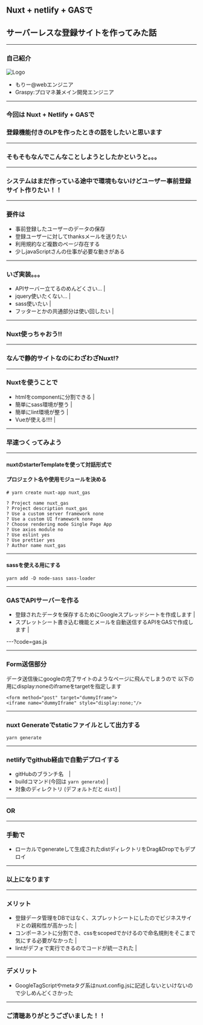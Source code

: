 ## Nuxt + netlify + GASで
## サーバーレスな登録サイトを作ってみた話

---

### 自己紹介
![Logo](https://pbs.twimg.com/profile_images/1018658995127574528/99ZqXbyy_200x200.jpg)
- もりー@webエンジニア
- Graspy:プロマネ兼メイン開発エンジニア

--- 

### 今回は Nuxt + Netlify + GASで
### 登録機能付きのLPを作ったときの話をしたいと思います

---

### そもそもなんでこんなことしようとしたかというと。。。

---

### システムはまだ作っている途中で環境もないけどユーザー事前登録サイト作りたい！！

---

### 要件は

- 事前登録したユーザーのデータの保存
- 登録ユーザーに対してthanksメールを送りたい
- 利用規約など複数のページ存在する
- 少しjavaScriptさんの仕事が必要な動きがある

---

### いざ実装。。。

- APIサーバー立てるのめんどくさい... |
- jquery使いたくない... |
- sass使いたい |
- フッターとかの共通部分は使い回したい |

---

### Nuxt使っちゃおう!!

---

### なんで静的サイトなのにわざわざNuxt!?

---

### Nuxtを使うことで

- htmlをcomponentに分割できる |
- 簡単にsass環境が整う |
- 簡単にlint環境が整う |
- Vueが使える!!!! |

---

### 早速つくってみよう

---

#### nuxtのstarterTemplateを使って対話形式で
#### プロジェクト名や使用モジュールを決める
```
# yarn create nuxt-app nuxt_gas

? Project name nuxt_gas
? Project description nuxt_gas
? Use a custom server framework none
? Use a custom UI framework none
? Choose rendering mode Single Page App
? Use axios module no
? Use eslint yes
? Use prettier yes
? Author name nuxt_gas
```
---

#### sassを使える用にする
```
yarn add -D node-sass sass-loader
```

---

### GASでAPIサーバーを作る

- 登録されたデータを保存するためにGoogleスプレッドシートを作成します |
- スプレットシート書き込む機能とメールを自動送信するAPIをGASで作成します |

---?code=gas.js

---

### Form送信部分

データ送信後にgoogleの完了サイトのようなページに飛んでしまうので
以下の用にdisplay:noneのiframeをtargetを指定します

```
<form method="post" target="dummyIframe">
<iframe name="dummyIframe" style="display:none;"/>
```

---

### nuxt Generateでstaticファイルとして出力する

```
yarn generate
```
---

### netlifyでgithub経由で自動デプロイする
- gitHubのブランチ名　|
- buildコマンド(今回は `yarn generate`) |
- 対象のディレクトリ (デフォルトだと `dist`) |

---
### OR
---

### 手動で
- ローカルでgenerateして生成されたdistディレクトリをDrag&Dropでもデプロイ

---

### 以上になります

---

### メリット
- 登録データ管理をDBではなく、スプレットシートにしたのでビジネスサイドとの親和性が高かった |
- コンポーネントに分割でき、cssをscopedでかけるので命名規則をそこまで気にする必要がなかった |
- lintがデフォで実行できるのでコードが統一された |

---

### デメリット
- GoogleTagScriptやmetaタグ系はnuxt.config.jsに記述しないといけないので少しめんどくさかった

---

### ご清聴ありがとうございました！！



